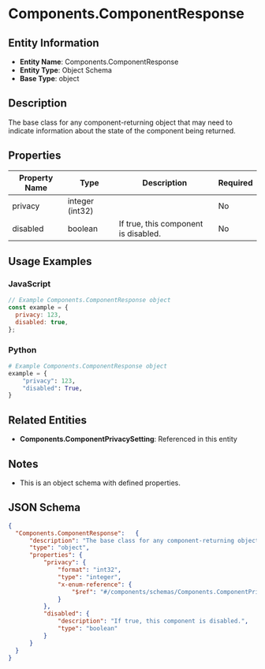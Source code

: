 # Components.ComponentResponse

## Entity Information
- **Entity Name**: Components.ComponentResponse
- **Entity Type**: Object Schema
- **Base Type**: object

## Description
The base class for any component-returning object that may need to indicate information about the state of the component being returned.

## Properties

| Property Name | Type | Description | Required |
|---------------|------|-------------|----------|
| privacy | integer (int32) |  | No |
| disabled | boolean | If true, this component is disabled. | No |

## Usage Examples

### JavaScript
```javascript
// Example Components.ComponentResponse object
const example = {
  privacy: 123,
  disabled: true,
};
```

### Python
```python
# Example Components.ComponentResponse object
example = {
    "privacy": 123,
    "disabled": True,
}
```

## Related Entities
- **Components.ComponentPrivacySetting**: Referenced in this entity

## Notes
- This is an object schema with defined properties.

## JSON Schema
```json
{
  "Components.ComponentResponse":   {
      "description": "The base class for any component-returning object that may need to indicate information about the state of the component being returned.",
      "type": "object",
      "properties": {
          "privacy": {
              "format": "int32",
              "type": "integer",
              "x-enum-reference": {
                  "$ref": "#/components/schemas/Components.ComponentPrivacySetting"
              }
          },
          "disabled": {
              "description": "If true, this component is disabled.",
              "type": "boolean"
          }
      }
  }
}
```

